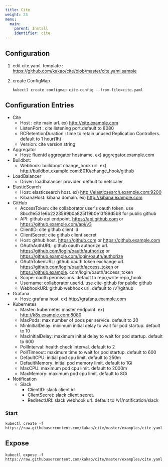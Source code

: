 ```yaml
---
title: Cite
weight: 23
menu:
  main:
    parent: Install
    identifier: cite
---
```

## Configuration

1. edit cite.yaml. template : https://github.com/kakao/cite/blob/master/cite.yaml.sample
1. create ConfigMap

    ```
    kubectl create configmap cite-config --from-file=cite.yaml
    ```

## Configuration Entries
* Cite
  * Host : cite main url. ex) http://cite.example.com
  * ListenPort : cite listening port.default to 8080
  * RCRetentionDuration : time to retain unused Replication Controllers. default to 1 hour(1h)
  * Version: cite version string
* Aggregator
  * Host: fluentd aggregator hostname. ex) aggregator.example.com 
* Buildbot:
  * Webhook: buildboot change_hook url. ex) http://buildbot.example.com:8010/change_hook/github
* LoadBalancer
  * Driver: loadbalancer provider. default to netscaler
* ElasticSearch
  * Host: elasticsearch host. ex) http://elasticsearch.example.com:9200
  * KibanaHost: kibana domain. ex) http://kibana.example.com
* GitHub
  * AccessToken: cite collaborator user's oauth token. use 8bcd1e531e6b2223599b0a825f19b0e13f89d5b8 for public github 
  * API: github api endpoint. https://api.github.com or https://github.example.com/api/v3
  * ClientID: cite github client id
  * ClientSecret: cite github client secret
  * Host: github host. https://github.com or https://github.example.com
  * OAuthAuthURL: github oauth authorize url. https://github.com/login/oauth/authorize or https://github.example.com/login/oauth/authorize 
  * OAuthTokenURL: github oauth token exchange url. https://github.com/login/oauth/access_token or https://github.example. com/login/oauth/access_token
  * Scope: oauth permissions. default to repo,write:repo_hook
  * Username: collaborator userid. use cite-github for public github
  * WebhookURI: github webhook url. default to /v1/github
* Grafana
  * Host: grafana host. ex) http://grafana.example.com
* Kubernetes
  * Master: kubernetes master endpoint. ex) http://k8s.example.com:8080
  * MaxPods: max number of pods per service. default to 20
  * MinInitialDelay: minimum initial delay to wait for pod startup. default to 10
  * MaxInitialDelay: maximum initial delay to wait for pod startup. default to 600
  * PollInterval: health check interval. default to 2
  * PollTimeout: maximum time to wait for pod startup. default to 600
  * DefaultCPU: initial pod cpu limit. default to 250m
  * DefaultMemory: initial pod memory limit. default to 1Gi
  * MaxCPU: maximum pod cpu limit. default to 2000m
  * MaxMemory: maximum pod cpu limit. default to 8Gi
* Notification
  * Slack
    * ClientID: slack client id.
    * ClientSecret: slack client secret.
    * RedirectURI: slack webhook url. default to /v1/notification/slack

### Start
```
kubectl create -f https://raw.githubusercontent.com/kakao/cite/master/examples/cite.yaml
```

## Expose
```
kubectl expose -f https://raw.githubusercontent.com/kakao/cite/master/examples/cite.yaml
```
